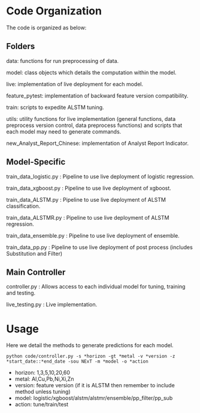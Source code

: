 # Code Organization

The code is organized as below:

## Folders

data: functions for run preprocessing of data.

model: class objects which details the computation within the model.

live: implementation of live deployment for each model.

feature_pytest: implementation of backward feature version compatibility.

train: scripts to expedite ALSTM tuning.

utils: utility functions for live implementation (general functions, data preprocess version control, data preprocess functions)
       and scripts that each model may need to generate commands.

new_Analyst_Report_Chinese: implementation of Analyst Report Indicator.

## Model-Specific

train_data_logistic.py : Pipeline to use live deployment of logistic regression.

train_data_xgboost.py : Pipeline to use live deployment of xgboost.

train_data_ALSTM.py : Pipeline to use live deployment of ALSTM classification.

train_data_ALSTMR.py : Pipeline to use live deployment of ALSTM regression.

train_data_ensemble.py : Pipeline to use live deployment of ensemble.

train_data_pp.py : Pipeline to use live deployment of post process (includes Substitution and Filter)

## Main Controller

controller.py : Allows access to each individual model for tuning, training and testing.

live_testing.py : Live implementation.

# Usage

Here we detail the methods to generate predictions for each model.

```
python code/controller.py -s *horizon -gt *metal -v *version -z *start_date::*end_date -sou NExT -m *model -o *action
```

* horizon: 1,3,5,10,20,60 
* metal: Al,Cu,Pb,Ni,Xi,Zn
* version: feature version (if it is ALSTM then remember to include method unless tuning)
* model: logistic/xgboost/alstm/alstmr/ensemble/pp_filter/pp_sub
* action: tune/train/test

